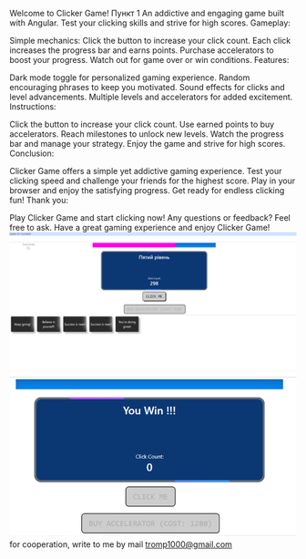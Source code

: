 Welcome to Clicker Game!
Пункт 1 An addictive and engaging game built with Angular.
Test your clicking skills and strive for high scores.
Gameplay:

Simple mechanics: Click the button to increase your click count.
Each click increases the progress bar and earns points.
Purchase accelerators to boost your progress.
Watch out for game over or win conditions.
Features:

Dark mode toggle for personalized gaming experience.
Random encouraging phrases to keep you motivated.
Sound effects for clicks and level advancements.
Multiple levels and accelerators for added excitement.
Instructions:

Click the button to increase your click count.
Use earned points to buy accelerators.
Reach milestones to unlock new levels.
Watch the progress bar and manage your strategy.
Enjoy the game and strive for high scores.
Conclusion:

Clicker Game offers a simple yet addictive gaming experience.
Test your clicking speed and challenge your friends for the highest score.
Play in your browser and enjoy the satisfying progress.
Get ready for endless clicking fun!
Thank you:

Play Clicker Game and start clicking now!
Any questions or feedback? Feel free to ask.
Have a great gaming experience and enjoy Clicker Game!
![Clicker The Game](clickStart.png)
![New Game User The Wine](clickWine.png)
for cooperation, write to me by mail tromp1000@gmail.com
